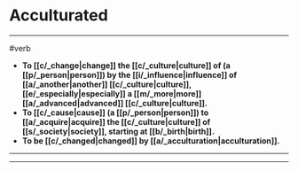 # Acculturated
---
#verb
- **To [[c/_change|change]] the [[c/_culture|culture]] of (a [[p/_person|person]]) by the [[i/_influence|influence]] of [[a/_another|another]] [[c/_culture|culture]], [[e/_especially|especially]] a [[m/_more|more]] [[a/_advanced|advanced]] [[c/_culture|culture]].**
- **To [[c/_cause|cause]] (a [[p/_person|person]]) to [[a/_acquire|acquire]] the [[c/_culture|culture]] of [[s/_society|society]], starting at [[b/_birth|birth]].**
- **To be [[c/_changed|changed]] by [[a/_acculturation|acculturation]].**
---
---
